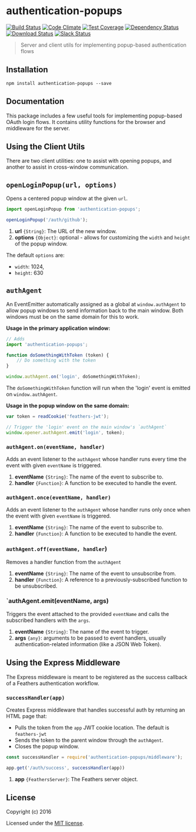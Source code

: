 # authentication-popups

[![Build Status](https://travis-ci.org/feathersjs/authentication-popups.png?branch=master)](https://travis-ci.org/feathersjs/authentication-popups)
[![Code Climate](https://codeclimate.com/github/feathersjs/authentication-popups/badges/gpa.svg)](https://codeclimate.com/github/feathersjs/authentication-popups)
[![Test Coverage](https://codeclimate.com/github/feathersjs/authentication-popups/badges/coverage.svg)](https://codeclimate.com/github/feathersjs/authentication-popups/coverage)
[![Dependency Status](https://img.shields.io/david/feathersjs/authentication-popups.svg?style=flat-square)](https://david-dm.org/feathersjs/authentication-popups)
[![Download Status](https://img.shields.io/npm/dm/authentication-popups.svg?style=flat-square)](https://www.npmjs.com/package/authentication-popups)
[![Slack Status](http://slack.feathersjs.com/badge.svg)](http://slack.feathersjs.com)

> Server and client utils for implementing popup-based authentication flows

## Installation

```
npm install authentication-popups --save
```

## Documentation

This package includes a few useful tools for implementing popup-based OAuth login flows.  It contains utility functions for the browser and middleware for the server.

## Using the Client Utils
There are two client utilities: one to assist with opening popups, and another to assist in cross-window communication.

## `openLoginPopup(url, options)`
Opens a centered popup window at the given `url`.

```js
import openLoginPopup from 'authentication-popups';

openLoginPopup('/auth/github');
```

1. **url** `{String}`: The URL of the new window.
2. **options** `{Object}`: optional - allows for customizing the `width` and `height` of the popup window.

The default `options` are:
* `width`: 1024,
* `height`: 630

## `authAgent`

An EventEmitter automatically assigned as a global at `window.authAgent` to allow popup windows to send information back to the main window.  Both windows must be on the same domain for this to work.

**Usage in the primary application window:**

```js
// Adds 
import 'authentication-popups';

function doSomethingWithToken (token) {
	// Do something with the token
}

window.authAgent.on('login', doSomethingWithToken);
```
The `doSomethingWithToken` function will run when the 'login' event is emitted on `window.authAgent`.

**Usage in the popup window on the same domain:**
```js
var token = readCookie('feathers-jwt');

// Trigger the 'login' event on the main window's `authAgent`
window.opener.authAgent.emit('login', token);
```

### `authAgent.on(eventName, handler)`

Adds an event listener to the `authAgent` whose handler runs every time the event with given `eventName` is triggered.
1. **eventName** `{String}`: The name of the event to subscribe to.
2. **handler** `{Function}`: A function to be executed to handle the event.

### `authAgent.once(eventName, handler)`

Adds an event listener to the `authAgent` whose handler runs only once when the event with given `eventName` is triggered.
1. **eventName** `{String}`: The name of the event to subscribe to.
2. **handler** `{Function}`: A function to be executed to handle the event.

### `authAgent.off(eventName, handler`)

Removes a handler function from the `authAgent`
1. **eventName** `{String}`: The name of the event to unsubscribe from.
2. **handler** `{Function}`: A reference to a previously-subscribed function to be unsubscribed.

### `authAgent.emit(eventName, args)

Triggers the event attached to the provided `eventName` and calls the subscribed handlers with the `args`.
1. **eventName** `{String}`: The name of the event to trigger.
2. **args** `{any}`: arguments to be passed to event handlers, usually authentication-related information (like a JSON Web Token).

## Using the Express Middleware

The Express middleware is meant to be registered as the success callback of a Feathers authentication workflow.

### `successHandler(app)`

Creates Express middleware that handles successful auth by returning an HTML page that:
* Pulls the token from the `app` JWT cookie location. The default is `feathers-jwt`
* Sends the token to the parent window through the `authAgent`.
* Closes the popup window.

```js
const successHandler = require('authentication-popups/middleware');

app.get('/auth/success', successHandler(app))
```

1. **app** `{FeathersServer}`: The Feathers server object.

## License

Copyright (c) 2016

Licensed under the [MIT license](LICENSE).
